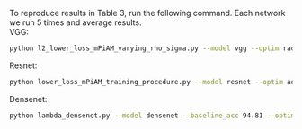 To reproduce results in Table 3, run the following command. Each network we run 5 times and average results.  
VGG:
```bash
python l2_lower_loss_mPiAM_varying_rho_sigma.py --model vgg --optim radam --eps 1e-8 --sigma_lr 4.5 --rho_lr 3e4 --beta1 0.9 --beta2 0.999 --momentum 0.9 --batchsize 128  --total_epoch 205 --decay_epoch 10  --lr-gamma 0.9 --baseline_acc 0.9103 --beta_rmsprop 0.995 --weight_decay 2.5e-4 --l2_lambda 4e-4
```
Resnet:
```bash
python lower_loss_mPiAM_training_procedure.py --model resnet --optim adamw --eps 1e-8 --sigma_lr 0.1 --rho_lr 5e3 --beta1 0.9 --beta2 0.999 --momentum 0.9 --batchsize 128  --total_epoch 205 --decay_epoch 3 --lr-gamma 0.85 --weight_decay 5e-5 --baseline_acc 95.00 --beta_rmsprop 0.999
```
Densenet:
```bash
python lambda_densenet.py --model densenet --baseline_acc 94.81 --optim adam --eps 1e-8 --sigma_lr 0.8 --rho_lr 2e3 --beta1 0.9 --beta2 0.999 --momentum 0.9 --batchsize 256  --total_epoch 201 --decay_epoch 50  --weight_decay 5e-4 --lr-gamma 0.25 --beta_rmsprop 0.999 --l2_lambda 5e-5
```

